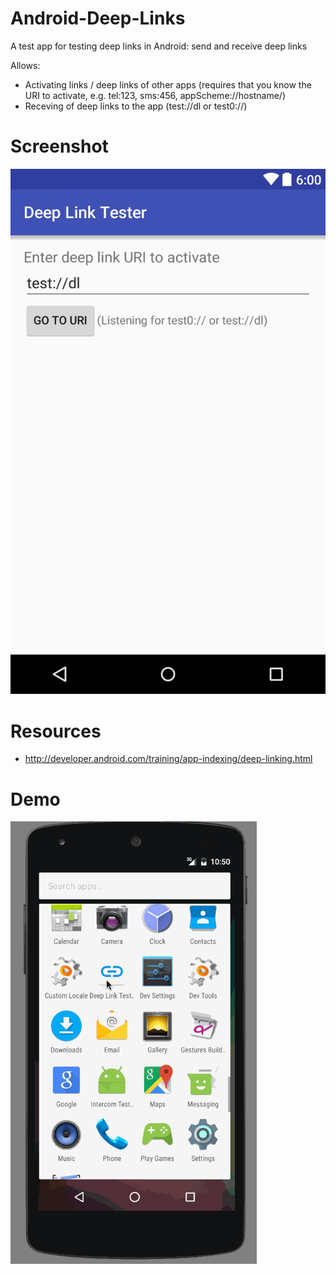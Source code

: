 # Android-Deep-Links
A test app for testing deep links in Android: send and receive deep links

Allows: 
- Activating links / deep links of other apps (requires that you know the URI to activate, e.g. tel:123, sms:456, appScheme://hostname/)
- Receving of deep links to the app (test://dl or test0://)

# Screenshot
![screenshot](/screenshots/phone-p.png)


# Resources
- http://developer.android.com/training/app-indexing/deep-linking.html


# Demo
![demo](/screenshots/demo.gif)
